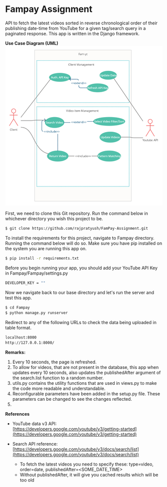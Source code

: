 # Fampay Assignment

API to fetch the latest videos sorted in reverse chronological order of their publishing date-time from YouTube for a given tag/search query in a paginated response. This app is written in the Django framework. 


**Use Case Diagram (UML)**
![Fam-yt (1)](assets/image1.png)

First, we need to clone this Git repository. Run the command below in whichever directory you wish this project to be. 
```sh
$ git clone https://github.com/rajpratyush/FamPay-Assignment.git
```
To install the requirements for this project, navigate to Fampay directory. Running the command below will do so. Make sure you have pip installed on the system you are running this app on.  
```sh
$ pip install -r requirements.txt
```
Before you begin running your app, you should add your YouTube API Key in Fampay/Fampay/settings.py 
```sh
DEVELOPER_KEY = ""
```
Now we navigate back to our base directory and let's run the server and test this app. 
```sh
$ cd Fampay
$ python manage.py runserver
```
Redirect to any of the following URLs to check the data being uploaded in table format. 
```sh
localhost:8000
http://127.0.0.1:8000/
```
**Remarks:**

<ol>
<li> Every 10 seconds, the page is refreshed. </li>

<li> To allow for videos, that are not present in the database, this app when updates every 10 seconds, also updates the publishedAfter argument of the search.list function to a random number. </li>

<li> utils.py contains the utility functions that are used in views.py to make the code more readable and understandable.</li>
<li> Reconfigurable parameters have been added in the setup.py file. These parameters can be changed to see the changes reflected.<li>
</ol>


**References**

- YouTube data v3 API: [https://developers.google.com/youtube/v3/getting-started](https://developers.google.com/youtube/v3/getting-started)

- Search API reference: [https://developers.google.com/youtube/v3/docs/search/list](https://developers.google.com/youtube/v3/docs/search/list)
    - To fetch the latest videos you need to specify these: type=video, order=date, publishedAfter=<SOME_DATE_TIME>
    - Without publishedAfter, it will give you cached results which will be too old

